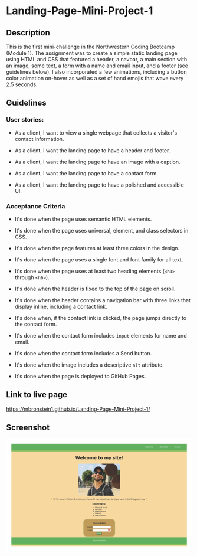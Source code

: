# Landing-Page-Mini-Project-1

## Description

This is the first mini-challenge in the Northwestern Coding Bootcamp (Module 1). The assignment was to create a simple static landing page using HTML and CSS that featured a header, a navbar, a main section with an image, some text, a form with a name and email input, and a footer (see guidelines below). I also incorporated a few animations, including a button color animation on-hover as well as a set of hand emojis that wave every 2.5 seconds.

## Guidelines

### User stories:

* As a client, I want to view a single webpage that collects a visitor's contact information.

* As a client, I want the landing page to have a header and footer.

* As a client, I want the landing page to have an image with a caption.

* As a client, I want the landing page to have a contact form.

* As a client, I want the landing page to have a polished and accessible UI.

### Acceptance Criteria

* It's done when the page uses semantic HTML elements.

* It's done when the page uses universal, element, and class selectors in CSS.

* It's done when the page features at least three colors in the design.

* It's done when the page uses a single font and font family for all text.

* It's done when the page uses at least two heading elements (`<h1>` through `<h6>`).

* It's done when the header is fixed to the top of the page on scroll.

* It's done when the header contains a navigation bar with three links that display inline, including a contact link.

* It's done when, if the contact link is clicked, the page jumps directly to the contact form.

* It's done when the contact form includes `input` elements for name and email.

* It's done when the contact form includes a Send button.

* It's done when the image includes a descriptive `alt` attribute.

* It's done when the page is deployed to GitHub Pages.

## Link to live page

https://mbronstein1.github.io/Landing-Page-Mini-Project-1/

## Screenshot
![Webpage Screenshot](./assets/screenshot.jpg)